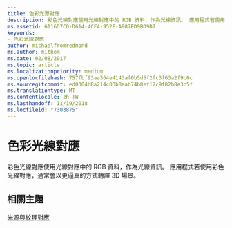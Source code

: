 ```yaml
---
title: 色彩光源對應
description: 彩色光線對應使用光線對應中的 RGB 資料，作為光線資訊。 應用程式若使用彩色光線對應，通常會以更逼真的方式轉譯 3D 場景。
ms.assetid: 6116D7C0-D614-4CF4-952E-A987ED9BD9D7
keywords:
- 色彩光線對應
author: michaelfromredmond
ms.author: mithom
ms.date: 02/08/2017
ms.topic: article
ms.localizationpriority: medium
ms.openlocfilehash: 757fbf93aa364e4143af0b5d5f2fc3f63a2f9c0c
ms.sourcegitcommit: ed0304b8a214c03b8aab74b8ef12c9f82b8e3c5f
ms.translationtype: MT
ms.contentlocale: zh-TW
ms.lasthandoff: 11/19/2018
ms.locfileid: "7303875"
---
```

# <a name="color-light-maps"></a>色彩光線對應


彩色光線對應使用光線對應中的 RGB 資料，作為光線資訊。 應用程式若使用彩色光線對應，通常會以更逼真的方式轉譯 3D 場景。

## <a name="span-idrelated-topicsspanrelated-topics"></a><span id="related-topics"></span>相關主題


[光源與紋理對應](light-mapping-with-textures.md)

 

 




